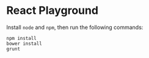 React Playground
================

Install `node` and `npm`, then run the following commands:

    npm install
    bower install
    grunt
